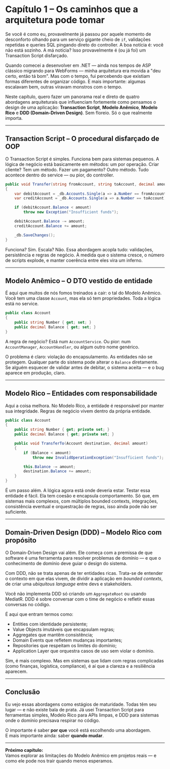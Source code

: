 # Capítulo 1 – Os caminhos que a arquitetura pode tomar

Se você é como eu, provavelmente já passou por aquele momento de desconforto olhando para um serviço gigante cheio de `if`, validações repetidas e queries SQL pingando direto do controller. A boa notícia é: você não está sozinho. A má notícia? Isso provavelmente é (ou já foi) um Transaction Script disfarçado.

Quando comecei a desenvolver em .NET — ainda nos tempos de ASP clássico migrando para WebForms — minha arquitetura era movida a "deu certo, então tá bom". Mas com o tempo, fui percebendo que existiam formas diferentes de organizar código. E mais importante: algumas escalavam bem, outras viravam monstros com o tempo.

Neste capítulo, quero fazer um panorama real e direto de quatro abordagens arquiteturais que influenciam fortemente como pensamos o design de uma aplicação: **Transaction Script**, **Modelo Anêmico**, **Modelo Rico** e **DDD (Domain-Driven Design)**. Sem floreio. Só o que realmente importa.

---

## Transaction Script – O procedural disfarçado de OOP

O Transaction Script é simples. Funciona bem para sistemas pequenos. A lógica de negócio está basicamente em métodos: um por operação. Criar cliente? Tem um método. Fazer um pagamento? Outro método. Tudo acontece dentro do service — ou pior, do controller.

```csharp
public void Transfer(string fromAccount, string toAccount, decimal amount)
{
    var debitAccount = _db.Accounts.Single(a => a.Number == fromAccount);
    var creditAccount = _db.Accounts.Single(a => a.Number == toAccount);

    if (debitAccount.Balance < amount)
        throw new Exception("Insufficient funds");

    debitAccount.Balance -= amount;
    creditAccount.Balance += amount;

    _db.SaveChanges();
}
```

Funciona? Sim. Escala? Não. Essa abordagem acopla tudo: validações, persistência e regras de negócio. À medida que o sistema cresce, o número de scripts explode, e manter coerência entre eles vira um inferno.

---

## Modelo Anêmico – O DTO vestido de entidade

É aqui que muitos de nós fomos treinados a cair: o tal do Modelo Anêmico. Você tem uma classe `Account`, mas ela só tem propriedades. Toda a lógica está no service.

```csharp
public class Account
{
    public string Number { get; set; }
    public decimal Balance { get; set; }
}
```

A regra de negócio? Está num `AccountService`. Ou pior: num `AccountManager`, `AccountHandler`, ou algum outro nome genérico.

O problema é claro: violação do encapsulamento. As entidades não se protegem. Qualquer parte do sistema pode alterar o `Balance` diretamente. Se alguém esquecer de validar antes de debitar, o sistema aceita — e o bug aparece em produção, claro.

---

## Modelo Rico – Entidades com responsabilidade

Aqui a coisa melhora. No Modelo Rico, a entidade é responsável por manter sua integridade. Regras de negócio vivem dentro da própria entidade.

```csharp
public class Account
{
    public string Number { get; private set; }
    public decimal Balance { get; private set; }

    public void TransferTo(Account destination, decimal amount)
    {
        if (Balance < amount)
            throw new InvalidOperationException("Insufficient funds");

        this.Balance -= amount;
        destination.Balance += amount;
    }
}
```

É um passo além. A lógica agora está onde deveria estar. Testar essa entidade é fácil. Ela tem coesão e encapsula comportamento. Só que, em sistemas mais complexos, com múltiplos bounded contexts, integrações, consistência eventual e orquestração de regras, isso ainda pode não ser suficiente.

---

## Domain-Driven Design (DDD) – Modelo Rico com propósito

O Domain-Driven Design vai além. Ele começa com a premissa de que software é uma ferramenta para resolver problemas de domínio — e que o conhecimento de domínio deve guiar o design do sistema.

Com DDD, não se trata apenas de ter entidades ricas. Trata-se de entender o contexto em que elas vivem, de dividir a aplicação em _bounded contexts_, de criar uma _ubiquitous language_ entre devs e stakeholders.

Você não implementa DDD só criando um `AggregateRoot` ou usando MediatR. DDD é sobre conversar com o time de negócio e refletir essas conversas no código.

É aqui que entram termos como:

- Entities com identidade persistente;
- Value Objects imutáveis que encapsulam regras;
- Aggregates que mantêm consistência;
- Domain Events que refletem mudanças importantes;
- Repositories que respeitam os limites do domínio;
- Application Layer que orquestra casos de uso sem violar o domínio.

Sim, é mais complexo. Mas em sistemas que lidam com regras complicadas (como finanças, logística, compliance), é aí que a clareza e a resiliência aparecem.

---

## Conclusão

Eu vejo essas abordagens como estágios de maturidade. Todas têm seu lugar — e não existe bala de prata. Já usei Transaction Script para ferramentas simples, Modelo Rico para APIs limpas, e DDD para sistemas onde o domínio precisava respirar no código.

O importante é saber **por que** você está escolhendo uma abordagem.  
E mais importante ainda: saber **quando mudar**.

---

**Próximo capítulo:**  
Vamos explorar as limitações do Modelo Anêmico em projetos reais — e como ele pode nos trair quando menos esperamos.
